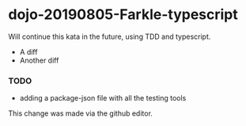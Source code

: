 # dojo-20190805-Farkle-typescript

Will continue this kata in the future, using TDD and typescript.

- A diff
- Another diff

### TODO
- adding a package-json file with all the testing tools


This change was made via the github editor.
